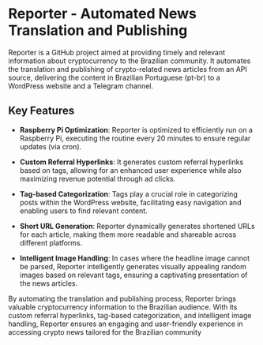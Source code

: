 # Reporter - Automated News Translation and Publishing

Reporter is a GitHub project aimed at providing timely and relevant information about cryptocurrency to the Brazilian community. It automates the translation and publishing of crypto-related news articles from an API source, delivering the content in Brazilian Portuguese (pt-br) to a WordPress website and a Telegram channel.

## Key Features

- **Raspberry Pi Optimization**: Reporter is optimized to efficiently run on a Raspberry Pi, executing the routine every 20 minutes to ensure regular updates (via cron).

- **Custom Referral Hyperlinks**: It generates custom referral hyperlinks based on tags, allowing for an enhanced user experience while also maximizing revenue potential through ad clicks.

- **Tag-based Categorization**: Tags play a crucial role in categorizing posts within the WordPress website, facilitating easy navigation and enabling users to find relevant content.

- **Short URL Generation**: Reporter dynamically generates shortened URLs for each article, making them more readable and shareable across different platforms.

- **Intelligent Image Handling**: In cases where the headline image cannot be parsed, Reporter intelligently generates visually appealing random images based on relevant tags, ensuring a captivating presentation of the news articles.

By automating the translation and publishing process, Reporter brings valuable cryptocurrency information to the Brazilian audience. With its custom referral hyperlinks, tag-based categorization, and intelligent image handling, Reporter ensures an engaging and user-friendly experience in accessing crypto news tailored for the Brazilian community
